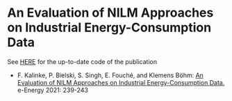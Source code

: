 # An Evaluation of NILM Approaches on Industrial Energy-Consumption Data

See [HERE](https://github.com/FlopsKa/industrial-load-disaggregation/tree/master/nilmtk/dataset_converters/hipe) for the up-to-date code of the publication

- F. Kalinke, P. Bielski, S. Singh, E. Fouché, and Klemens Böhm:
[An Evaluation of NILM Approaches on Industrial Energy-Consumption Data.](https://doi.org/10.1145/3447555.3464863) e-Energy 2021: 239-243
